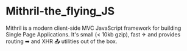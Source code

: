 # Mithril-the_flying_JS
Mithril is a modern client-side MVC JavaScript framework for building Single Page Applications. It's small (&lt; 10kb gzip), fast ✈ and provides routing ➡ and XHR 📤 utilities out of the box. 

